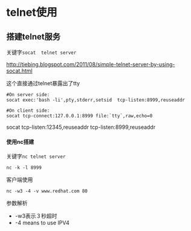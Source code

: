 # telnet使用

## 搭建telnet服务

关键字`socat  telnet server`

http://tiebing.blogspot.com/2011/08/simple-telnet-server-by-using-socat.html

这个直接通过telnet暴露出了tty
```
#On server side:
socat exec:'bash -li',pty,stderr,setsid  tcp-listen:8999,reuseaddr

#On client side:
socat tcp-connect:127.0.0.1:8999 file:`tty`,raw,echo=0
```

socat tcp-listen:12345,reuseaddr tcp-listen:8999,reuseaddr


#### 使用nc搭建

关键字`nc telnet server`

```
nc -k -l 8999
```

客户端使用
```
nc -w3 -4 -v www.redhat.com 80
```

参数解析
* -w3表示３秒超时
* -4 means to use IPV4
